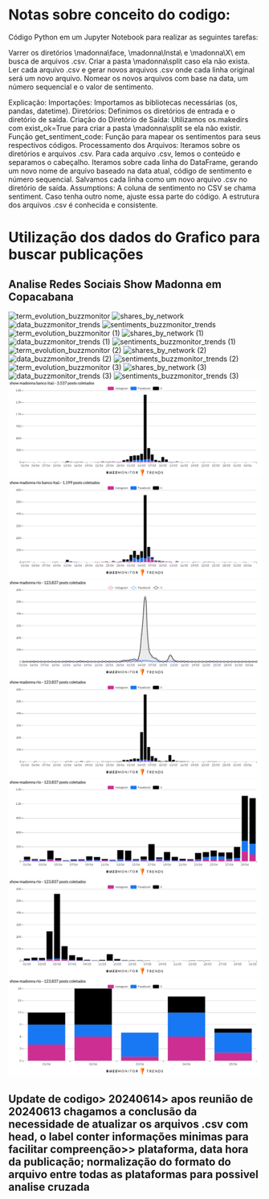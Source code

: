 # Notas sobre conceito do codigo: #

Código Python em um Jupyter Notebook para realizar as seguintes tarefas:

Varrer os diretórios \madonna\face\, \madonna\Insta\ e \madonna\X\ em busca de arquivos .csv.
Criar a pasta \madonna\split caso ela não exista.
Ler cada arquivo .csv e gerar novos arquivos .csv onde cada linha original será um novo arquivo.
Nomear os novos arquivos com base na data, um número sequencial e o valor de sentimento.

Explicação:
Importações: Importamos as bibliotecas necessárias (os, pandas, datetime).
Diretórios: Definimos os diretórios de entrada e o diretório de saída.
Criação do Diretório de Saída: Utilizamos os.makedirs com exist_ok=True para criar a pasta \madonna\split se ela não existir.
Função get_sentiment_code: Função para mapear os sentimentos para seus respectivos códigos.
Processamento dos Arquivos:
Iteramos sobre os diretórios e arquivos .csv.
Para cada arquivo .csv, lemos o conteúdo e separamos o cabeçalho.
Iteramos sobre cada linha do DataFrame, gerando um novo nome de arquivo baseado na data atual, código de sentimento e número sequencial.
Salvamos cada linha como um novo arquivo .csv no diretório de saída.
Assumptions:
A coluna de sentimento no CSV se chama sentiment. Caso tenha outro nome, ajuste essa parte do código.
A estrutura dos arquivos .csv é conhecida e consistente.


# Utilização dos dados do Grafico para buscar publicações #
## Analise Redes Sociais Show Madonna em Copacabana
![term_evolution_buzzmonitor](https://github.com/accperformance/madonna/assets/62457806/554d89a0-b701-4517-9833-c389feb23b27)
![shares_by_network](https://github.com/accperformance/madonna/assets/62457806/83a3cf79-4ee3-4b84-823c-f2f0720feff1)
![data_buzzmonitor_trends](https://github.com/accperformance/madonna/assets/62457806/4ccae58d-4acd-43bb-b5ba-59b6f4328ddd)
![sentiments_buzzmonitor_trends](https://github.com/accperformance/madonna/assets/62457806/1f721794-374f-4997-97b1-7648443dbb68)
![term_evolution_buzzmonitor (1)](https://github.com/accperformance/madonna/assets/62457806/98cbb2e3-696c-402e-8e2e-1b9a10c66d5c)
![shares_by_network (1)](https://github.com/accperformance/madonna/assets/62457806/f7103509-f236-4e1d-a87b-87ef429339e1)
![data_buzzmonitor_trends (1)](https://github.com/accperformance/madonna/assets/62457806/3435e76b-e551-411f-b3db-2311db793c41)
![sentiments_buzzmonitor_trends (1)](https://github.com/accperformance/madonna/assets/62457806/26a916d0-193e-4ef6-881f-db5775232b4a)
![term_evolution_buzzmonitor (2)](https://github.com/accperformance/madonna/assets/62457806/caccb682-07ea-4fd7-8d0b-a080ebd2cf38)
![shares_by_network (2)](https://github.com/accperformance/madonna/assets/62457806/087fdafb-4d69-4a69-abe5-7f62c305ebaa)
![data_buzzmonitor_trends (2)](https://github.com/accperformance/madonna/assets/62457806/86f6b714-836e-401e-9675-437d07301e58)
![sentiments_buzzmonitor_trends (2)](https://github.com/accperformance/madonna/assets/62457806/879ea722-81eb-42e6-87fe-8ee3f48e0138)
![term_evolution_buzzmonitor (3)](https://github.com/accperformance/madonna/assets/62457806/82f39bc3-6187-4e0c-92cc-5c35f252663c)
![shares_by_network (3)](https://github.com/accperformance/madonna/assets/62457806/638b913f-b70b-4f10-82fe-6a2fec4fde15)
![data_buzzmonitor_trends (3)](https://github.com/accperformance/madonna/assets/62457806/e487595f-a5b7-42bb-8408-7be7cf006dee)
![sentiments_buzzmonitor_trends (3)](https://github.com/accperformance/madonna/assets/62457806/ce948e69-57ca-48b0-a539-8478ed3b5592)
![alt text](<term_evolution_buzzmonitor (6).png>) ![alt text](term_evolution_buzzmonitor.png) ![alt text](<term_evolution_buzzmonitor (1).png>) ![alt text](<term_evolution_buzzmonitor (2).png>) ![alt text](<term_evolution_buzzmonitor (3).png>) ![alt text](<term_evolution_buzzmonitor (4).png>) ![alt text](<term_evolution_buzzmonitor (5).png>)

## Update de codigo> 20240614> apos reunião de 20240613 chagamos a conclusão da necessidade de atualizar os arquivos .csv com head, o label conter informações minimas para facilitar compreenção>> plataforma, data hora da publicação; normalização do formato do arquivo entre todas as plataformas para possivel analise cruzada ##

